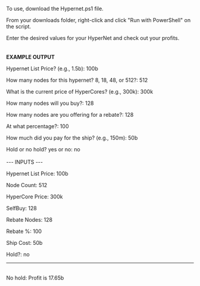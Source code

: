 To use, download the Hypernet.ps1 file.

From your downloads folder, right-click and click "Run with PowerShell" on the script.

Enter the desired values for your HyperNet and check out your profits.
<br><br><br>
**EXAMPLE OUTPUT**


Hypernet List Price? (e.g., 1.5b): 100b

How many nodes for this hypernet? 8, 18, 48, or 512?: 512

What is the current price of HyperCores? (e.g., 300k): 300k

How many nodes will you buy?: 128

How many nodes are you offering for a rebate?: 128

At what percentage?: 100

How much did you pay for the ship? (e.g., 150m): 50b

Hold or no hold? yes or no: no
<br><br>
--- INPUTS ---

Hypernet List Price: 100b

Node Count: 512

HyperCore Price: 300k

SelfBuy: 128

Rebate Nodes: 128

Rebate %: 100

Ship Cost: 50b

Hold?: no

--------------
<br>
No hold: Profit is 17.65b
